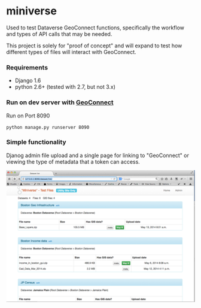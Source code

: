 # miniverse

Used to test Dataverse GeoConnect functions, specifically the workflow and types of API calls that may be needed.

This project is solely for "proof of concept" and will expand to test how different types of files will interact with GeoConnect.

### Requirements

* Django 1.6
* python 2.6+ (tested with 2.7, but not 3.x)

### Run on dev server with [GeoConnect](https://github.com/IQSS/geoconnect)

Run on Port 8090

	python manage.py runserver 8090
	
### Simple functionality

Djanog admin file upload and a single page for linking to "GeoConnect" or viewing the type of metadata that a token can access.
	
![Miniverse screenshot](miniverse/miniverse/static/images/miniverse_screenshot.png?raw=true "File Listing")

